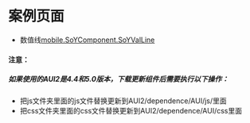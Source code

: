 # 案例页面
 - 数值线[mobile.SoYComponent.SoYValLine](https://mobile.awebide.com/#/https://www.awebide.com/AWEB_WebChat/#/valLineCase/Demo/MobileFigure/valLineCase?title=ValLine%20%E6%95%B0%E5%80%BC%E7%BA%BF)

 
#### 注意：
##### 如果使用的AUI2是4.4和5.0版本，下载更新组件后需要执行以下操作：
- 把js文件夹里面的js文件替换更新到AUI2/dependence/AUI/js/里面
- 把css文件夹里面的css文件替换更新到AUI2/dependence/AUI/css里面